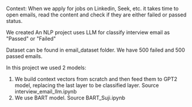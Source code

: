 Context: When we apply for jobs on Linkedin, Seek, etc. it takes time to open emails, read the content and check if they are either failed or passed status.

We created An NLP project uses LLM for classify interview email as "Passed" or "Failed"

Dataset can be found in email_dataset folder. We have 500 failed and 500 passed emails.

In this project we used 2 models:

1. We build context vectors from scratch and then feed them to GPT2 model, replacing the last layer to be classified layer. Source interview_email_llm.ipynb
2. We use BART model. Source BART_Suji.ipynb

